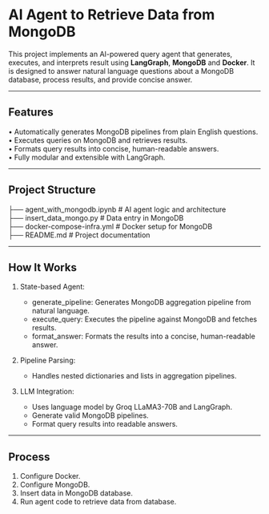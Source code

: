 # AI Agent to Retrieve Data from MongoDB

This project implements an AI-powered query agent that generates, executes, and interprets result using **LangGraph**, **MongoDB** and **Docker**. It is designed to answer natural language questions about a MongoDB database, process results, and provide concise answer.

---

## Features

•	Automatically generates MongoDB pipelines from plain English questions.  
•	Executes queries on MongoDB and retrieves results.  
•	Formats query results into concise, human-readable answers.  
•	Fully modular and extensible with LangGraph.

---

## Project Structure

├── agent_with_mongodb.ipynb        # AI agent logic and architecture  
├── insert_data_mongo.py            # Data entry in MongoDB  
├── docker-compose-infra.yml        # Docker setup for MongoDB  
├── README.md                       # Project documentation

---

## How It Works
1. State-based Agent:
   - generate_pipeline: Generates MongoDB aggregation pipeline from natural language.
   - execute_query: Executes the pipeline against MongoDB and fetches results.
   - format_answer: Formats the results into a concise, human-readable answer.

2. Pipeline Parsing:
   - Handles nested dictionaries and lists in aggregation pipelines.

3. LLM Integration:
   - Uses language model by Groq LLaMA3-70B and LangGraph.
   - Generate valid MongoDB pipelines.
   - Format query results into readable answers.

---

## Process

1. Configure Docker.
2. Configure MongoDB.
3. Insert data in MongoDB database.
4. Run agent code to retrieve data from database.

